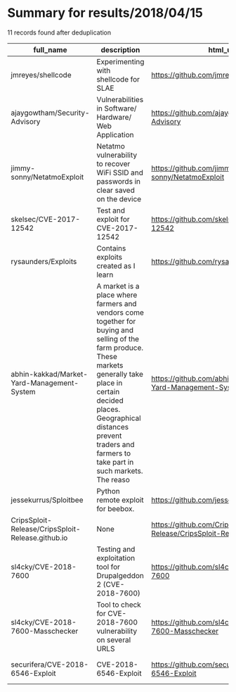 
# Summary for results/2018/04/15
    
11 records found after deduplication

| full_name | description | html_url | matched_list | matched_count | pushed_at | size | stargazers_count | language | forks_count | vul_ids |
|---------------------------------------------------|------------------------------------------------------------------------------------------------------------------------------------------------------------------------------------------------------------------------------------------------------------------|----------------------------------------------------------------------|-----------------------|-----------------|---------------------------|--------|--------------------|------------|---------------|--------------------|
| jmreyes/shellcode | Experimenting with shellcode for SLAE | https://github.com/jmreyes/shellcode | ['shellcode'] | 1 | 2018-04-15 19:50:58+00:00 | 10 | 0 | Assembly | 0 | [] |
| ajaygowtham/Security-Advisory | Vulnerabilities in Software/ Hardware/ Web Application | https://github.com/ajaygowtham/Security-Advisory | ['exploit'] | 1 | 2018-04-15 18:33:05+00:00 | 8 | 1 | | 0 | [] |
| jimmy-sonny/NetatmoExploit | Netatmo vulnerability to recover WiFi SSID and passwords in clear saved on the device | https://github.com/jimmy-sonny/NetatmoExploit | ['exploit'] | 1 | 2018-04-15 21:37:28+00:00 | 2998 | 1 | Python | 2 | [] |
| skelsec/CVE-2017-12542 | Test and exploit for CVE-2017-12542 | https://github.com/skelsec/CVE-2017-12542 | ['cve-2', 'exploit'] | 2 | 2018-04-15 12:01:38+00:00 | 10 | 77 | Python | 30 | ['CVE-2017-12542'] |
| rysaunders/Exploits | Contains exploits created as I learn | https://github.com/rysaunders/Exploits | ['exploit'] | 1 | 2018-04-15 13:29:26+00:00 | 20 | 0 | Python | 0 | [] |
| abhin-kakkad/Market-Yard-Management-System | A market is a place where farmers and vendors come together for buying and selling of the farm produce. These markets generally take place in certain decided places. Geographical distances prevent traders and farmers to take part in such markets. The reaso | https://github.com/abhin-kakkad/Market-Yard-Management-System | ['exploit'] | 1 | 2018-04-15 17:47:39+00:00 | 4584 | 2 | Java | 0 | [] |
| jessekurrus/Sploitbee | Python remote exploit for beebox. | https://github.com/jessekurrus/Sploitbee | ['exploit', 'sploit'] | 2 | 2018-04-15 02:31:34+00:00 | 4 | 2 | Python | 0 | [] |
| CripsSploit-Release/CripsSploit-Release.github.io | None | https://github.com/CripsSploit-Release/CripsSploit-Release.github.io | ['sploit'] | 1 | 2018-04-15 03:46:02+00:00 | 2043 | 0 | HTML | 0 | [] |
| sl4cky/CVE-2018-7600 | Testing and exploitation tool for Drupalgeddon 2 (CVE-2018-7600) | https://github.com/sl4cky/CVE-2018-7600 | ['cve-2', 'exploit'] | 2 | 2018-04-15 12:31:03+00:00 | 9 | 6 | Python | 5 | ['CVE-2018-7600'] |
| sl4cky/CVE-2018-7600-Masschecker | Tool to check for CVE-2018-7600 vulnerability on several URLS | https://github.com/sl4cky/CVE-2018-7600-Masschecker | ['cve-2'] | 1 | 2018-04-15 14:58:52+00:00 | 2 | 3 | Python | 0 | ['CVE-2018-7600'] |
| securifera/CVE-2018-6546-Exploit | CVE-2018-6546-Exploit | https://github.com/securifera/CVE-2018-6546-Exploit | ['cve-2', 'exploit'] | 2 | 2018-04-15 21:59:34+00:00 | 2 | 42 | Python | 10 | ['CVE-2018-6546'] |
